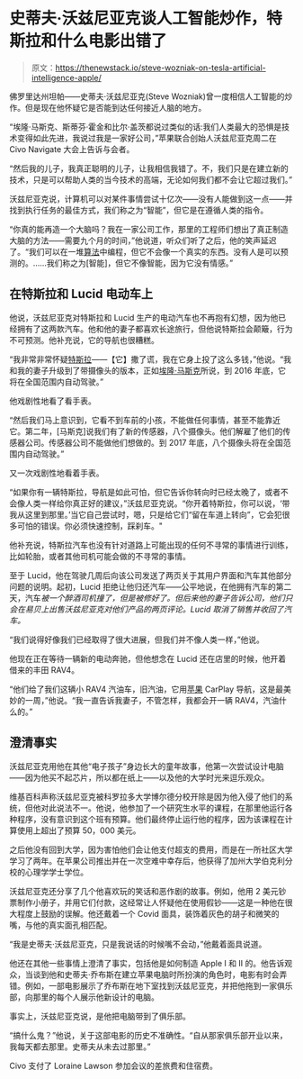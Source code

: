 # 史蒂夫·沃兹尼亚克谈人工智能炒作，特斯拉和什么电影出错了

> 原文：<https://thenewstack.io/steve-wozniak-on-tesla-artificial-intelligence-apple/>

佛罗里达州坦帕——史蒂夫·沃兹尼亚克(Steve Wozniak)曾一度相信人工智能的炒作。但是现在他怀疑它是否能到达任何接近人脑的地方。

“埃隆·马斯克、斯蒂芬·霍金和比尔·盖茨都说过类似的话:我们人类最大的恐惧是技术变得如此先进，我说过我是一家好公司，”苹果联合创始人沃兹尼亚克周二在 Civo Navigate 大会上告诉与会者。

“然后我的儿子，我真正聪明的儿子，让我相信我错了。不，我们只是在建立新的技术，只是可以帮助人类的当今技术的高端，无论如何我们都不会让它超过我们。”

沃兹尼亚克说，计算机可以对某件事情尝试十亿次——没有人能做到这一点——并找到执行任务的最佳方式，我们称之为“智能”，但它是在遵循人类的指令。

“你真的能再造一个大脑吗？我在一家公司工作，那里的工程师们想出了真正制造大脑的方法——需要九个月的时间，”他说道，听众们听了之后，他的笑声延迟了。“我们可以在一堆[算法](https://thenewstack.io/machine-learning-algorithm-sidesteps-the-scientific-method/)中编程，但它不会像一个真实的东西。没有人是可以预测的。……我们称之为[智能]，但它不像智能，因为它没有情感。”

## **在特斯拉和 Lucid 电动车上**

他说，沃兹尼亚克对特斯拉和 Lucid 生产的电动汽车也不再抱有幻想，因为他已经拥有了这两款汽车。他和他的妻子都喜欢长途旅行，但他说特斯拉会颠簸，行为不可预测。他补充说，它的导航也很糟糕。

“我非常非常怀疑[特斯拉](https://thenewstack.io/lessons-learned-from-hacking-the-tesla-api/)——【它】撒了谎，我在它身上投了这么多钱，”他说。“我和我的妻子升级到了带摄像头的版本，正如[埃隆·马斯克](https://thenewstack.io/elon-musk-twitter-and-the-weaponization-of-open-source/)所说，到 2016 年底，它将在全国范围内自动驾驶。”

他戏剧性地看了看手表。

“然后我们马上意识到，它看不到车前的小孩，不能做任何事情，甚至不能靠近它。第二年，[马斯克]说我们有了新的传感器，八个摄像头。他们解雇了他们的传感器公司。传感器公司不能做他们想做的。到 2017 年底，八个摄像头将在全国范围内自动驾驶。”

又一次戏剧性地看着手表。

“如果你有一辆特斯拉，导航是如此可怕，但它告诉你转向时已经太晚了，或者不会像人类一样给你真正好的建议，”沃兹尼亚克说。“你开着特斯拉，你可以说，‘带我从这里到那里。’当它自己尝试时，嗯，只是给它们“留在车道上转向”，它会犯很多可怕的错误。你必须快速控制，踩刹车。"

他补充说，特斯拉汽车也没有针对道路上可能出现的任何不寻常的事情进行训练，比如轮胎，或者其他司机可能会做的不寻常的事情。

至于 Lucid，他在驾驶几周后向该公司发送了两页关于其用户界面和汽车其他部分问题的说明。起初，Lucid 拒绝让他归还汽车——公平地说，在他拥有汽车的第二天，汽车*被一个醉酒司机撞了，但是被修好了。但后来他的妻子告诉公司，他们只会在易贝上出售沃兹尼亚克对他们产品的两页评论。Lucid 取消了销售并收回了汽车。*

“我们说得好像我们已经取得了很大进展，但我们并不像人类一样，”他说。

他现在正在等待一辆新的电动奔驰，但他想念在 Lucid 还在店里的时候，他开着借来的丰田 RAV4。

“他们给了我们这辆小 RAV4 汽油车，旧汽油，它用[苹果](https://thenewstack.io/spotify-developers-boost-productivity-with-fresh-apple-m1-macs/) CarPlay 导航，这是最美妙的一周，”他说。“我一直告诉我妻子，不管怎样，我都会开一辆 RAV4，汽油什么的。”

## **澄清事实**

沃兹尼亚克用他在其他“电子孩子”身边长大的童年故事，他第一次尝试设计电脑——因为他买不起芯片，所以都在纸上——以及他的大学时光来逗乐观众。

维基百科声称沃兹尼亚克被科罗拉多大学博尔德分校开除是因为他入侵了他们的系统，但他对此说法不一。他说，他参加了一个研究生水平的课程，在那里他运行各种程序，没有意识到这个班有预算。他们最终停止运行他的程序，因为该课程在计算使用上超出了预算 50，000 美元。

之后他没有回到大学，因为害怕他们会让他支付超支的费用，而是在一所社区大学学习了两年。在苹果公司推出并在一次空难中幸存后，他获得了加州大学伯克利分校的心理学学士学位。

沃兹尼亚克还分享了几个他喜欢玩的笑话和恶作剧的故事。例如，他用 2 美元钞票制作小册子，并用它们付款，这经常让人怀疑他在使用假钞——这是一种他在很大程度上鼓励的误解。他还戴着一个 Covid 面具，装饰着灰色的胡子和微笑的嘴，与他的真实面孔相匹配。

“我是史蒂夫·沃兹尼亚克，只是我说话的时候嘴不会动，”他戴着面具说道。

他还在其他一些事情上澄清了事实，包括他是如何制造 Apple I 和 II 的。他告诉观众，当谈到他和史蒂夫·乔布斯在建立苹果电脑时所扮演的角色时，电影有时会弄错。例如，一部电影展示了乔布斯在地下室找到沃兹尼亚克，并把他拖到一家俱乐部，向那里的每个人展示他新设计的电脑。

事实上，沃兹尼亚克说，是他把电脑带到了俱乐部。

“搞什么鬼？”他说，关于这部电影的历史不准确性。“自从那家俱乐部开业以来，我每天都去那里。史蒂夫从未去过那里。”

Civo 支付了 Loraine Lawson 参加会议的差旅费和住宿费。

<svg xmlns:xlink="http://www.w3.org/1999/xlink" viewBox="0 0 68 31" version="1.1"><title>Group</title> <desc>Created with Sketch.</desc></svg>